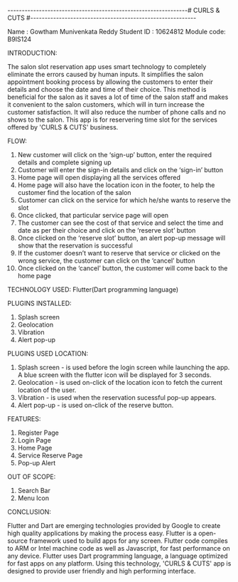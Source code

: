 ---------------------------------------------------------------# CURLS & CUTS #----------------------------------------------------------

Name : Gowtham Munivenkata Reddy 
Student ID : 10624812 
Module code: B9IS124

INTRODUCTION:

The salon slot reservation app uses smart technology to completely eliminate the errors caused by human inputs. 
It simplifies the salon appointment booking process by allowing the customers to enter their details and choose the date and time of their choice. 
This method is beneficial for the salon as it saves a lot of time of the salon staff and makes it convenient to the salon customers, which will in turn increase the customer satisfaction. 
It will also reduce the number of phone calls and no shows to the salon. This app is for reservering time slot for the services offered by 'CURLS & CUTS' business.

FLOW:

1. New customer will click on the ‘sign-up’ button, enter the required details and complete signing up
2. Customer will enter the sign-in details and click on the ‘sign-in’ button
3. Home page will open displaying all the services offered
4. Home page will also have the location icon in the footer, to help the customer find the location of the salon
5. Customer can click on the service for which he/she wants to reserve the slot
6. Once clicked, that particular service page will open
7. The customer can see the cost of that service and select the time and date as per their choice and click on the ‘reserve slot’ button
8. Once clicked on the ‘reserve slot’ button, an alert pop-up message will show that the reservation is successful
9. If the customer doesn’t want to reserve that service or clicked on the wrong service, the customer can click on the ‘cancel’ button
10. Once clicked on the ‘cancel’ button, the customer will come back to the home page

TECHNOLOGY USED: 
Flutter(Dart programming language)

PLUGINS INSTALLED:

1. Splash screen
2. Geolocation
3. Vibration
4. Alert pop-up

PLUGINS USED LOCATION:

1. Splash screen - is used before the login screen while launching the app. A blue screen with the flutter icon will be displayed for 3 seconds.
2. Geolocation - is used on-click of the location icon to fetch the current location of the user.
3. Vibration - is used when the reservation sucessful pop-up appears.
4. Alert pop-up - is used on-click of the reserve button.

FEATURES:

1. Register Page
2. Login Page
3. Home Page
4. Service Reserve Page
5. Pop-up Alert

OUT OF SCOPE:

1. Search Bar
2. Menu Icon

CONCLUSION:

Flutter and Dart are emerging technologies provided by Google to create high quality applications by making the process easy. 
Flutter is a open-source framework used to build apps for any screen. 
Flutter code compiles to ARM or Intel machine code as well as Javascript, for fast performance on any device. 
Flutter uses Dart programming language, a language optimized for fast apps on any platform. 
Using this technology, 'CURLS & CUTS' app is designed to provide user friendly and high performing interface.
